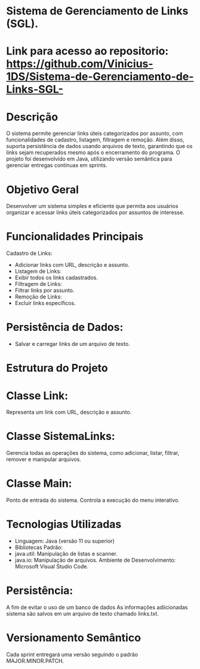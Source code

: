 # Sistema de Gerenciamento de Links (SGL).
# Link para acesso ao repositorio: https://github.com/Vinicius-1DS/Sistema-de-Gerenciamento-de-Links-SGL-
# Descrição
O sistema permite gerenciar links úteis categorizados por assunto, com funcionalidades de cadastro, listagem, filtragem e remoção. Além disso, suporta persistência de dados usando arquivos de texto, garantindo que os links sejam recuperados mesmo após o encerramento do programa.
O projeto foi desenvolvido em Java, utilizando versão semântica para gerenciar entregas contínuas em sprints.
# Objetivo Geral
Desenvolver um sistema simples e eficiente que permita aos usuários organizar e acessar links úteis categorizados por assuntos de interesse.
# Funcionalidades Principais
Cadastro de Links:
* Adicionar links com URL, descrição e assunto.
* Listagem de Links:
* Exibir todos os links cadastrados.
* Filtragem de Links:
* Filtrar links por assunto.
* Remoção de Links:
* Excluir links específicos.
# Persistência de Dados:
* Salvar e carregar links de um arquivo de texto.
# Estrutura do Projeto
# Classe Link:
Representa um link com URL, descrição e assunto.
# Classe SistemaLinks:
Gerencia todas as operações do sistema, como adicionar, listar, filtrar, remover e manipular arquivos.
# Classe Main:
Ponto de entrada do sistema.
Controla a execução do menu interativo.
# Tecnologias Utilizadas
* Linguagem: Java (versão 11 ou superior)
* Bibliotecas Padrão:
* java.util: Manipulação de listas e scanner.
* java.io: Manipulação de arquivos.
Ambiente de Desenvolvimento:
Microsoft Visual Studio Code.
# Persistência:
A fim de evitar o uso de um banco de dados As informações adiicionadas sistema são salvos em um arquivo de texto chamado links.txt.
# Versionamento Semântico
Cada sprint entregará uma versão seguindo o padrão MAJOR.MINOR.PATCH.
